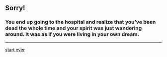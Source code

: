 ## Sorry!  
### You end up going to the hospital and realize that you’ve been dead the whole time and your spirit was just wandering around. It was as if you were living in your own dream.
---
[start over](start.md)
